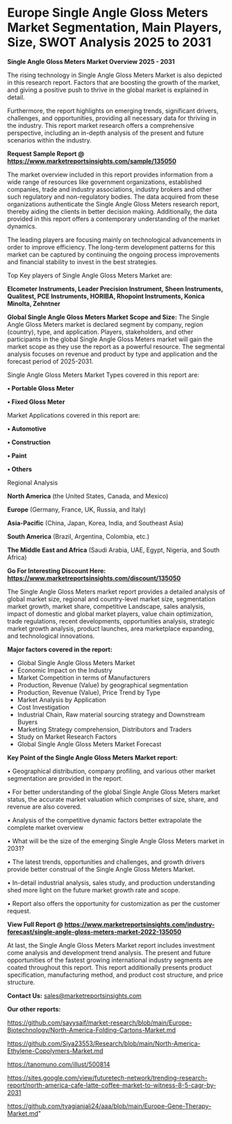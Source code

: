 # Europe Single Angle Gloss Meters Market Segmentation, Main Players, Size, SWOT Analysis 2025 to 2031

<Strong> Single Angle Gloss Meters Market Overview 2025 - 2031</strong>

The rising technology in Single Angle Gloss Meters Market is also depicted in this research report. Factors that are boosting the growth of the market, and giving a positive push to thrive in the global market is explained in detail.

Furthermore, the report highlights on emerging trends, significant drivers, challenges, and opportunities, providing all necessary data for thriving in the industry. This report market research offers a comprehensive perspective, including an in-depth analysis of the present and future scenarios within the industry.

<strong>Request Sample Report @ <a href=https://www.marketreportsinsights.com/sample/135050>https://www.marketreportsinsights.com/sample/135050</a></strong>

The market overview included in this report provides information from a wide range of resources like government organizations, established companies, trade and industry associations, industry brokers and other such regulatory and non-regulatory bodies. The data acquired from these organizations authenticate the Single Angle Gloss Meters research report, thereby aiding the clients in better decision making. Additionally, the data provided in this report offers a contemporary understanding of the market dynamics.

The leading players are focusing mainly on technological advancements in order to improve efficiency. The long-term development patterns for this market can be captured by continuing the ongoing process improvements and financial stability to invest in the best strategies.

Top Key players of Single Angle Gloss Meters Market are:

<strong>Elcometer Instruments, Leader Precision Instrument, Sheen Instruments, Qualitest, PCE Instruments, HORIBA, Rhopoint Instruments, Konica Minolta, Zehntner</strong>

<strong><b>Global Single Angle Gloss Meters Market Scope and Size:</b></strong>
The Single Angle Gloss Meters market is declared segment by company, region (country), type, and application. Players, stakeholders, and other participants in the global Single Angle Gloss Meters market will gain the market scope as they use the report as a powerful resource. The segmental analysis focuses on revenue and product by type and application and the forecast period of 2025-2031.

Single Angle Gloss Meters Market Types covered in this report are:

<strong>• Portable Gloss Meter

• Fixed Gloss Meter</strong>

Market Applications covered in this report are:

<strong>• Automotive

• Construction

• Paint

• Others</strong> 

Regional Analysis

<strong>North America</strong> (the United States, Canada, and Mexico)

<strong>Europe</strong> (Germany, France, UK, Russia, and Italy)

<strong>Asia-Pacific</strong> (China, Japan, Korea, India, and Southeast Asia)

<strong>South America</strong> (Brazil, Argentina, Colombia, etc.)

<strong>The Middle East and Africa</strong> (Saudi Arabia, UAE, Egypt, Nigeria, and South Africa)

<strong>Go For Interesting Discount Here: <a href=https://www.marketreportsinsights.com/discount/135050>https://www.marketreportsinsights.com/discount/135050</a></strong>

The Single Angle Gloss Meters market report provides a detailed analysis of global market size, regional and country-level market size, segmentation market growth, market share, competitive Landscape, sales analysis, impact of domestic and global market players, value chain optimization, trade regulations, recent developments, opportunities analysis, strategic market growth analysis, product launches, area marketplace expanding, and technological innovations.

<strong><b>Major factors covered in the report:</b></strong>
<ul>
  <li>Global Single Angle Gloss Meters Market </li>
  <li>Economic Impact on the Industry</li>
  <li>Market Competition in terms of Manufacturers</li>
  <li>Production, Revenue (Value) by geographical segmentation</li>
  <li>Production, Revenue (Value), Price Trend by Type</li>
  <li>Market Analysis by Application</li>
  <li>Cost Investigation</li>
  <li>Industrial Chain, Raw material sourcing strategy and Downstream Buyers</li>
  <li>Marketing Strategy comprehension, Distributors and Traders</li>
  <li>Study on Market Research Factors</li>
  <li>Global Single Angle Gloss Meters Market Forecast</li>
</ul>

<strong><b>Key Point of the Single Angle Gloss Meters Market report:</b></strong>

• Geographical distribution, company profiling, and various other market segmentation are provided in the report.

• For better understanding of the global Single Angle Gloss Meters market status, the accurate market valuation which comprises of size, share, and revenue are also covered.

• Analysis of the competitive dynamic factors better extrapolate the complete market overview

• What will be the size of the emerging Single Angle Gloss Meters market in 2031?

• The latest trends, opportunities and challenges, and growth drivers provide better construal of the Single Angle Gloss Meters Market.

• In-detail industrial analysis, sales study, and production understanding shed more light on the future market growth rate and scope.

• Report also offers the opportunity for customization as per the customer request.

<strong><b>View Full Report @ <a href=https://www.marketreportsinsights.com/industry-forecast/single-angle-gloss-meters-market-2022-135050>https://www.marketreportsinsights.com/industry-forecast/single-angle-gloss-meters-market-2022-135050</a></b></strong>


At last, the Single Angle Gloss Meters Market report includes investment come analysis and development trend analysis. The present and future opportunities of the fastest growing international industry segments are coated throughout this report. This report additionally presents product specification, manufacturing method, and product cost structure, and price structure.

<strong>Contact Us:</strong>
sales@marketreportsinsights.com

<strong>Our other reports:</strong>

<a href=https://github.com/sayysaif/market-research/blob/main/Europe-Biotechnology/North-America-Folding-Cartons-Market.md>https://github.com/sayysaif/market-research/blob/main/Europe-Biotechnology/North-America-Folding-Cartons-Market.md</a>

<a href=https://github.com/Siya23553/Research/blob/main/North-America-Ethylene-Copolymers-Market.md>https://github.com/Siya23553/Research/blob/main/North-America-Ethylene-Copolymers-Market.md</a>

<a href=https://tanomuno.com/illust/500814>https://tanomuno.com/illust/500814</a>

<a href=https://sites.google.com/view/futuretech-network/trending-research-report/north-america-cafe-latte-coffee-market-to-witness-8-5-cagr-by-2031>https://sites.google.com/view/futuretech-network/trending-research-report/north-america-cafe-latte-coffee-market-to-witness-8-5-cagr-by-2031</a>

<a href=https://github.com/tyagianjali24/aaa/blob/main/Europe-Gene-Therapy-Market.md>https://github.com/tyagianjali24/aaa/blob/main/Europe-Gene-Therapy-Market.md</a>"
